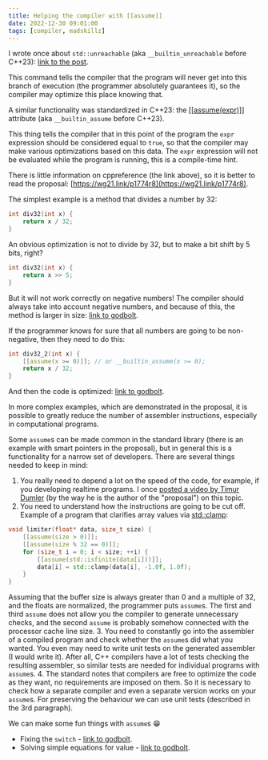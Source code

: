 ```yaml
---
title: Helping the compiler with [[assume]]
date: 2022-12-30 09:01:00
tags: [compiler, madskillz]
---
```


I wrote once about `std::unreachable` (aka `__builtin_unreachable` before C++23): [link to the post](/posts/std-unreachable).

This command tells the compiler that the program
will never get into this branch of execution (the programmer absolutely guarantees it), so the compiler may optimize this place
knowing that.

A similar functionality was standardized in C++23: the [\[\[assume(expr)\]\]](https://en.cppreference.com/w/cpp/language/attributes/assume) attribute 
(aka `__builtin_assume` before C++23).

This thing tells the compiler that in this point of the program the `expr` expression should be considered equal to `true`,
so that the compiler may make various optimizations based on this data.
The `expr` expression will not be evaluated while the program is running, this is a compile-time hint.

There is little information on cppreference (the link above), so it is better to read the proposal: [https://wg21.link/p1774r8](https://wg21.link/p1774r8).

The simplest example is a method that divides a number by 32:
```c++
int div32(int x) {
    return x / 32;
}
```
An obvious optimization is not to divide by 32, but to make a bit shift by 5 bits, right?
```c++
int div32(int x) {
    return x >> 5;
}
```
But it will not work correctly on negative numbers!
The compiler should always take into account negative numbers, and because of this, the method is larger in size:
[link to godbolt](https://godbolt.org/z/hcfnbhvE6).

If the programmer knows for sure that all numbers are going to be non-negative, then they need to do this:
```c++
int div32_2(int x) {
    [[assume(x >= 0)]]; // or __builtin_assume(x >= 0);
    return x / 32;
}
```
And then the code is optimized: [link to godbolt](https://godbolt.org/z/rddvb39bP).

In more complex examples, which are demonstrated in the proposal,
it is possible to greatly reduce the number of assembler instructions, especially in computational programs.

Some `assume`s can be made common in the standard library
(there is an example with smart pointers in the proposal),
but in general this is a functionality for a narrow set of developers. There are several things needed to keep in mind:
1. You really need to depend a lot on the speed of the code,
for example, if you developing realtime programs. I once [posted a video by Timur Dumler](/posts/need-for-speed)
(by the way he is the author of the "proposal") on this topic.
2. You need to understand how the instructions are going to be cut off.
Example of a program that clarifies array values via [std::clamp](https://en.cppreference.com/w/cpp/algorithm/clamp):
```c++
void limiter(float* data, size_t size) {
    [[assume(size > 0)]];
    [[assume(size % 32 == 0)]];
    for (size_t i = 0; i < size; ++i) {
        [[assume(std::isfinite(data[i]))]];
        data[i] = std::clamp(data[i], -1.0f, 1.0f);
    }
}
```
Assuming that the buffer size is always greater than 0 and a multiple of 32, and the floats are normalized, the programmer puts `assume`s.
The first and third `assume` does not allow you the compiler to generate unnecessary checks,
and the second `assume` is probably somehow connected with the processor cache line size.
3. You need to constantly go into the assembler of a compiled program and check whether the `assume`s did what you wanted.
You even may need to write unit tests on the generated assembler (I would write it).
After all, C++ compilers have a lot of tests checking the resulting assembler, so similar tests are needed for individual programs with `assume`s.
4. The standard notes that compilers are free to optimize the code as they want,
no requirements are imposed on them.
So it is necessary to check how a separate compiler and even a separate version works on your `assume`s.
For preserving the behaviour we can use unit tests (described in the 3rd paragraph).

We can make some fun things with `assume`s 😁
- Fixing the `switch` - [link to godbolt](https://godbolt.org/z/3EbWW1o65).
- Solving simple equations for value - [link to godbolt](https://godbolt.org/z/jod1Exqxh).
